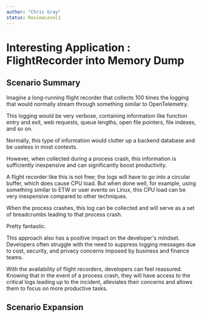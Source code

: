 ```yaml
---
author: "Chris Gray"
status: ReviewLevel1
---
```


# Interesting Application : FlightRecorder into Memory Dump

## Scenario Summary

Imagine a long-running flight recorder that collects 100 times the logging that
would normally stream through something similar to OpenTelemetry.

This logging would be very verbose, containing information like function entry
and exit, web requests, queue lengths, open file pointers, file indexes, and so
on.

Normally, this type of information would clutter up a backend database and be
useless in most contexts.

However, when collected during a process crash, this information is sufficiently
inexpensive and can significantly boost productivity.

A flight recorder like this is not free; the logs will have to go into a
circular buffer, which does cause CPU load. But when done well, for example,
using something similar to ETW or user events on Linux, this CPU load can be
very inexpensive compared to other techniques.

When the process crashes, this log can be collected and will serve as a set of
breadcrumbs leading to that process crash.

Pretty fantastic.

This approach also has a positive impact on the developer's mindset. Developers
often struggle with the need to suppress logging messages due to cost, security,
and privacy concerns imposed by business and finance teams.

With the availability of flight recorders, developers can feel reassured.
Knowing that in the event of a process crash, they will have access to the
critical logs leading up to the incident, alleviates their concerns and allows
them to focus on more productive tasks.

## Scenario Expansion
